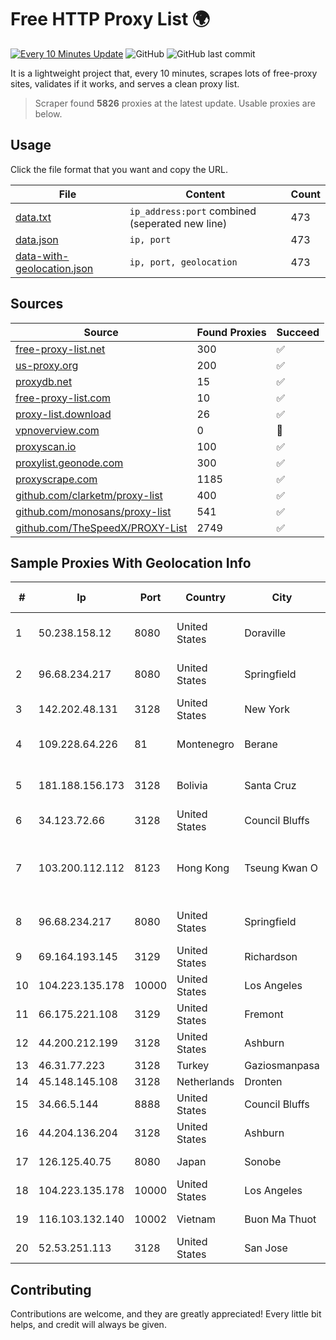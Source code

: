 
# Free HTTP Proxy List 🌍

[![Every 10 Minutes Update](https://github.com/mertguvencli/http-proxy-list/actions/workflows/main.yml/badge.svg?branch=main)](https://github.com/mertguvencli/http-proxy-list/actions/workflows/main.yml)
![GitHub](https://img.shields.io/github/license/mertguvencli/http-proxy-list)
![GitHub last commit](https://img.shields.io/github/last-commit/mertguvencli/http-proxy-list)

It is a lightweight project that, every 10 minutes, scrapes lots of free-proxy sites, validates if it works, and serves a clean proxy list.


> Scraper found **5826** proxies at the latest update. Usable proxies are below.

## Usage

Click the file format that you want and copy the URL.


|File|Content|Count|
|----|-------|-----|
|[data.txt](https://raw.githubusercontent.com/mertguvencli/http-proxy-list/main/proxy-list/data.txt)|`ip_address:port` combined (seperated new line)|473|
|[data.json](https://raw.githubusercontent.com/mertguvencli/http-proxy-list/main/proxy-list/data.json)|`ip, port`|473|
|[data-with-geolocation.json](https://raw.githubusercontent.com/mertguvencli/http-proxy-list/main/proxy-list/data-with-geolocation.json)|`ip, port, geolocation`|473|

## Sources

|Source|Found Proxies|Succeed|
|------|-------------|-------|
|[free-proxy-list.net](https://free-proxy-list.net)|300|✅|
|[us-proxy.org](https://www.us-proxy.org)|200|✅|
|[proxydb.net](http://proxydb.net)|15|✅|
|[free-proxy-list.com](https://free-proxy-list.com/?page=&port=&type%5B%5D=http&type%5B%5D=https&up_time=0&search=Search)|10|✅|
|[proxy-list.download](https://www.proxy-list.download/HTTP)|26|✅|
|[vpnoverview.com](https://vpnoverview.com/privacy/anonymous-browsing/free-proxy-servers)|0|🚫|
|[proxyscan.io](https://www.proxyscan.io)|100|✅|
|[proxylist.geonode.com](https://proxylist.geonode.com/api/proxy-list?limit=300&page=1&sort_by=lastChecked&sort_type=desc&protocols=http,https)|300|✅|
|[proxyscrape.com](https://api.proxyscrape.com/v2/?request=displayproxies&protocol=http&timeout=10000&country=all&ssl=all&anonymity=all)|1185|✅|
|[github.com/clarketm/proxy-list](https://raw.githubusercontent.com/clarketm/proxy-list/master/proxy-list-raw.txt)|400|✅|
|[github.com/monosans/proxy-list](https://raw.githubusercontent.com/monosans/proxy-list/main/proxies/http.txt)|541|✅|
|[github.com/TheSpeedX/PROXY-List](https://raw.githubusercontent.com/TheSpeedX/PROXY-List/master/http.txt)|2749|✅|


## Sample Proxies With Geolocation Info

|#|Ip|Port|Country|City|Internet Service Provider|
|-|--|----|-------|----|-------------------------|
|1|50.238.158.12|8080|United States|Doraville|Comcast Cable Communications, LLC|
|2|96.68.234.217|8080|United States|Springfield|Comcast Cable Communications, LLC|
|3|142.202.48.131|3128|United States|New York|GTHost|
|4|109.228.64.226|81|Montenegro|Berane|Crnogorski Telekom A.D. Podgorica|
|5|181.188.156.173|3128|Bolivia|Santa Cruz|Telefónica Celular de Bolivia S.A.|
|6|34.123.72.66|3128|United States|Council Bluffs|Google LLC|
|7|103.200.112.112|8123|Hong Kong|Tseung Kwan O|Shanghai Huajuan Information Technology Co., Ltd.|
|8|96.68.234.217|8080|United States|Springfield|Comcast Cable Communications, LLC|
|9|69.164.193.145|3129|United States|Richardson|Linode, LLC|
|10|104.223.135.178|10000|United States|Los Angeles|LayerHost|
|11|66.175.221.108|3129|United States|Fremont|Linode, LLC|
|12|44.200.212.199|3128|United States|Ashburn|Amazon.com|
|13|46.31.77.223|3128|Turkey|Gaziosmanpasa|Talha Bogaz|
|14|45.148.145.108|3128|Netherlands|Dronten|Serverius|
|15|34.66.5.144|8888|United States|Council Bluffs|Google LLC|
|16|44.204.136.204|3128|United States|Ashburn|Amazon.com|
|17|126.125.40.75|8080|Japan|Sonobe|Softbank BB Corp.|
|18|104.223.135.178|10000|United States|Los Angeles|LayerHost|
|19|116.103.132.140|10002|Vietnam|Buon Ma Thuot|Viettel Corporation|
|20|52.53.251.113|3128|United States|San Jose|Amazon.com, Inc.|



## Contributing

Contributions are welcome, and they are greatly appreciated! Every
little bit helps, and credit will always be given.

